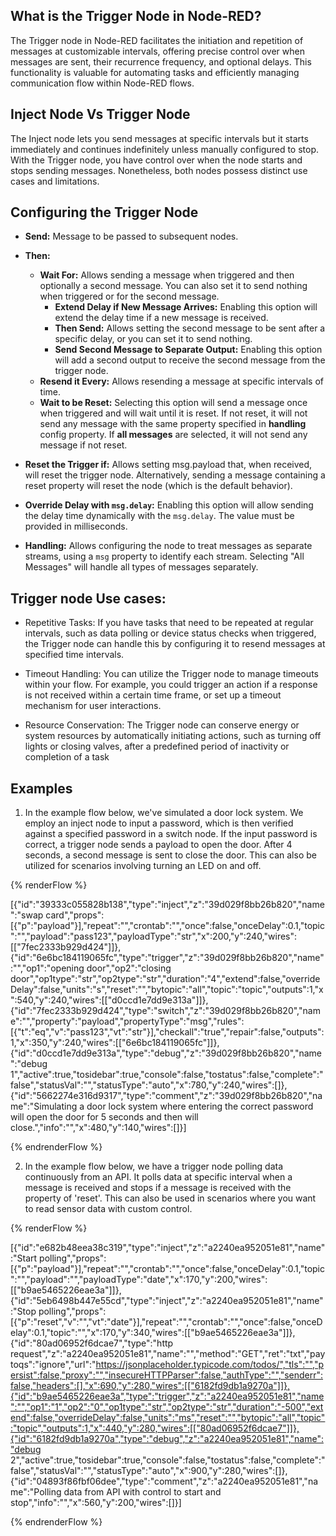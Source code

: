 ## What is the Trigger Node in Node-RED?

The Trigger node in Node-RED facilitates the initiation and repetition of messages at customizable intervals, offering precise control over when messages are sent, their recurrence frequency, and optional delays. This functionality is valuable for automating tasks and efficiently managing communication flow within Node-RED flows.

## Inject Node Vs Trigger Node

The Inject node lets you send messages at specific intervals but it starts immediately and continues indefinitely unless manually configured to stop. With the Trigger node, you have control over when the node starts and stops sending messages. Nonetheless, both nodes possess distinct use cases and limitations.

## Configuring the Trigger Node

- **Send:** Message to be passed to subsequent nodes.

- **Then:**
  - **Wait For:** Allows sending a message when triggered and then optionally a second message. You can also set it to send nothing when triggered or for the second message.
    - **Extend Delay if New Message Arrives:** Enabling this option will extend the delay time if a new message is received.
    - **Then Send:** Allows setting the second message to be sent after a specific delay, or you can set it to send nothing.
    - **Send Second Message to Separate Output:** Enabling this option will add a second output to receive the second message from the trigger node.
  - **Resend it Every:** Allows resending a message at specific intervals of time.
  - **Wait to be Reset:** Selecting this option will send a message once when triggered and will wait until it is reset. If not reset, it will not send any message with the same property specified in **handling** config property. If **all messages** are selected, it will not send any message if not reset.

- **Reset the Trigger if:** Allows setting msg.payload that, when received, will reset the trigger node. Alternatively, sending a message containing a reset property will reset the node (which is the default behavior).
   
- **Override Delay with `msg.delay`:** Enabling this option will allow sending the delay time dynamically with the `msg.delay`. The value must be provided in milliseconds.
- **Handling:** Allows configuring the node to treat messages as separate streams, using a `msg` property to identify each stream. Selecting "All Messages" will handle all types of messages separately.

## Trigger node Use cases:

- Repetitive Tasks: If you have tasks that need to be repeated at regular intervals, such as data polling or device status checks when triggered, the Trigger node can handle this by configuring it to resend messages at specified time intervals.

- Timeout Handling: You can utilize the Trigger node to manage timeouts within your flow. For example, you could trigger an action if a response is not received within a certain time frame, or set up a timeout mechanism for user interactions.

- Resource Conservation: The Trigger node can conserve energy or system resources by automatically initiating actions, such as turning off lights or closing valves, after a predefined period of inactivity or completion of a task

## Examples

1. In the example flow below, we've simulated a door lock system. We employ an inject node to input a password, which is then verified against a specified password in a switch node. If the input password is correct, a trigger node sends a payload to open the door. After 4 seconds, a second message is sent to close the door. This can also be utilized for scenarios involving turning an LED on and off.

{% renderFlow %}

[{"id":"39333c055828b138","type":"inject","z":"39d029f8bb26b820","name":"swap card","props":[{"p":"payload"}],"repeat":"","crontab":"","once":false,"onceDelay":0.1,"topic":"","payload":"pass123","payloadType":"str","x":200,"y":240,"wires":[["7fec2333b929d424"]]},{"id":"6e6bc184119065fc","type":"trigger","z":"39d029f8bb26b820","name":"","op1":"opening door","op2":"closing door","op1type":"str","op2type":"str","duration":"4","extend":false,"overrideDelay":false,"units":"s","reset":"","bytopic":"all","topic":"topic","outputs":1,"x":540,"y":240,"wires":[["d0ccd1e7dd9e313a"]]},{"id":"7fec2333b929d424","type":"switch","z":"39d029f8bb26b820","name":"","property":"payload","propertyType":"msg","rules":[{"t":"eq","v":"pass123","vt":"str"}],"checkall":"true","repair":false,"outputs":1,"x":350,"y":240,"wires":[["6e6bc184119065fc"]]},{"id":"d0ccd1e7dd9e313a","type":"debug","z":"39d029f8bb26b820","name":"debug 1","active":true,"tosidebar":true,"console":false,"tostatus":false,"complete":"false","statusVal":"","statusType":"auto","x":780,"y":240,"wires":[]},{"id":"5662274e316d9317","type":"comment","z":"39d029f8bb26b820","name":"Simulating a door lock system where entering the correct password will open the door for 5 seconds and then will close.","info":"","x":480,"y":140,"wires":[]}]

{% endrenderFlow %}

2. In the example flow below, we have a trigger node polling data continuously from an API. It polls data at specific interval when a message is received and stops if a message is received with the property of 'reset'. This can also be used in scenarios where you want to read sensor data with custom control. 

{% renderFlow %}

[{"id":"e682b48eea38c319","type":"inject","z":"a2240ea952051e81","name":"Start polling","props":[{"p":"payload"}],"repeat":"","crontab":"","once":false,"onceDelay":0.1,"topic":"","payload":"","payloadType":"date","x":170,"y":200,"wires":[["b9ae5465226eae3a"]]},{"id":"5eb6498b447e55cd","type":"inject","z":"a2240ea952051e81","name":"Stop polling","props":[{"p":"reset","v":"","vt":"date"}],"repeat":"","crontab":"","once":false,"onceDelay":0.1,"topic":"","x":170,"y":340,"wires":[["b9ae5465226eae3a"]]},{"id":"80ad06952f6dcae7","type":"http request","z":"a2240ea952051e81","name":"","method":"GET","ret":"txt","paytoqs":"ignore","url":"https://jsonplaceholder.typicode.com/todos/","tls":"","persist":false,"proxy":"","insecureHTTPParser":false,"authType":"","senderr":false,"headers":[],"x":690,"y":280,"wires":[["6182fd9db1a9270a"]]},{"id":"b9ae5465226eae3a","type":"trigger","z":"a2240ea952051e81","name":"","op1":"1","op2":"0","op1type":"str","op2type":"str","duration":"-500","extend":false,"overrideDelay":false,"units":"ms","reset":"","bytopic":"all","topic":"topic","outputs":1,"x":440,"y":280,"wires":[["80ad06952f6dcae7"]]},{"id":"6182fd9db1a9270a","type":"debug","z":"a2240ea952051e81","name":"debug 2","active":true,"tosidebar":true,"console":false,"tostatus":false,"complete":"false","statusVal":"","statusType":"auto","x":900,"y":280,"wires":[]},{"id":"04893f86fbf06dee","type":"comment","z":"a2240ea952051e81","name":"Polling data from API with control to start and stop","info":"","x":560,"y":200,"wires":[]}]

{% endrenderFlow %}


